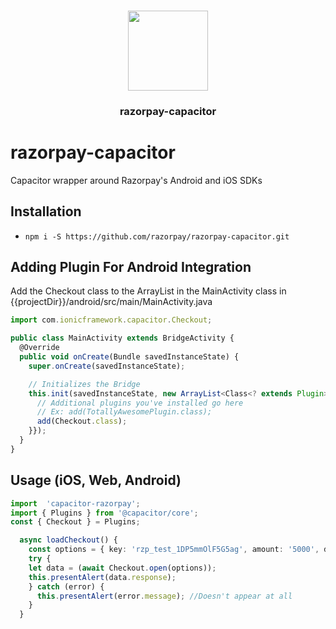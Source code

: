 <p align="center"><br><img src="https://user-images.githubusercontent.com/236501/85893648-1c92e880-b7a8-11ea-926d-95355b8175c7.png" width="128" height="128" /></p>
<h3 align="center">razorpay-capacitor</h3>

# razorpay-capacitor
Capacitor wrapper around Razorpay's Android and iOS SDKs

<!-- 
Capacitor plugin to support [Razorpay Standard Checkout](https://developer.apple.com/sign-in-with-apple/get-started/)
-->

<!-- Badges
<a href="https://npmjs.com/package/@capacitor-community/apple-sign-in">
  <img src="https://img.shields.io/npm/v/@capacitor-community/apple-sign-in.svg">
</a>
<a href="https://npmjs.com/package/@capacitor-community/apple-sign-in">
  <img src="https://img.shields.io/npm/l/@capacitor-community/apple-sign-in.svg">
</a>
 -->

## Installation

- `npm i -S https://github.com/razorpay/razorpay-capacitor.git`

## Adding Plugin For Android Integration

Add the Checkout class to the ArrayList in the MainActivity class in {{projectDir}}/android/src/main/MainActivity.java

```ts
import com.ionicframework.capacitor.Checkout;

public class MainActivity extends BridgeActivity {
  @Override
  public void onCreate(Bundle savedInstanceState) {
    super.onCreate(savedInstanceState);

    // Initializes the Bridge
    this.init(savedInstanceState, new ArrayList<Class<? extends Plugin>>() {{
      // Additional plugins you've installed go here
      // Ex: add(TotallyAwesomePlugin.class);
      add(Checkout.class);
    }});
  }
}

```

## Usage (iOS, Web, Android)

```ts
import  'capacitor-razorpay';
import { Plugins } from '@capacitor/core';
const { Checkout } = Plugins;

  async loadCheckout() {
    const options = { key: 'rzp_test_1DP5mmOlF5G5ag', amount: '5000', description: 'Credits towards consultation', image: 'https://i.imgur.com/3g7nmJC.png', currency: 'INR', name: 'foo', prefill: { email: 'void@razorpay.com', contact: '9191919191', name: 'Razorpay Software'}, theme: {color: '#F37254'}}
    try {
    let data = (await Checkout.open(options));
    this.presentAlert(data.response);
    } catch (error) {
      this.presentAlert(error.message); //Doesn't appear at all
    }
  }
```

###
